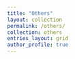 ```yaml
---
title: "Others"
layout: collection
permalink: /others/
collection: others
entries_layout: grid
author_profile: true
---
```

